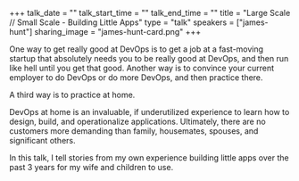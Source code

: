 +++
talk_date = ""
talk_start_time = ""
talk_end_time = ""
title = "Large Scale // Small Scale - Building Little Apps"
type = "talk"
speakers = ["james-hunt"]
sharing_image = "james-hunt-card.png"
+++

One way to get really good at DevOps is to get a job at a fast-moving startup that absolutely needs you to be really good at DevOps, and then run like hell until you get that good. Another way is to convince your current employer to do DevOps or do more DevOps, and then practice there.

A third way is to practice at home.

DevOps at home is an invaluable, if underutilized experience to learn how to design, build, and operationalize applications. Ultimately, there are no customers more demanding than family, housemates, spouses, and significant others.

In this talk, I tell stories from my own experience building little apps over the past 3 years for my wife and children to use.